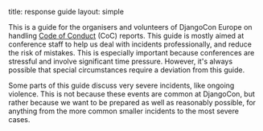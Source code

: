 title: response guide
layout: simple

This is a guide for the organisers and volunteers of DjangoCon Europe on handling [Code of Conduct](/conduct/code_of_conduct/) (CoC) reports. This guide is mostly aimed at conference staff to help us deal with incidents professionally, and reduce the risk of mistakes. This is especially important because conferences are stressful and involve significant time pressure. However, it's always possible that special circumstances require a deviation from this guide.

Some parts of this guide discuss very severe incidents, like ongoing violence. This is not because these events are common at DjangoCon, but rather because we want to be prepared as well as reasonably possible, for anything from the more common smaller incidents to the most severe cases.
